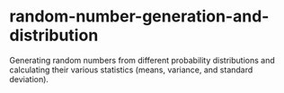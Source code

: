 # random-number-generation-and-distribution
Generating random numbers from different probability distributions and calculating their various statistics (means, variance, and standard deviation).
